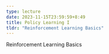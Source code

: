 ```yaml
---
type: lecture
date: 2023-11-15T23:59:59+8:49
title: Policy Learning I
tldr: "Reinforcement Learning Basics"
---
```

Reinforcement Learning Basics
